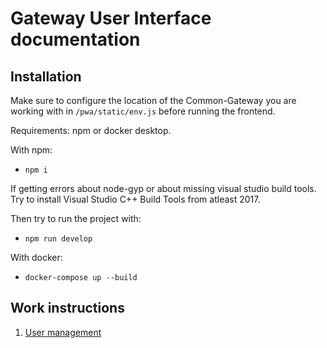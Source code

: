 # Gateway User Interface documentation

## Installation

Make sure to configure the location of the Common-Gateway you are working with in `/pwa/static/env.js` before running the frontend.

Requirements:
npm or docker desktop.

With npm:
- `npm i`

If getting errors about node-gyp or about missing visual studio build tools. Try to install Visual Studio C++ Build Tools from atleast 2017.

Then try to run the project with:
- `npm run develop`

With docker:
- `docker-compose up --build`

## Work instructions

1. [User management](/documentation/work-instructions/user-management.md)


